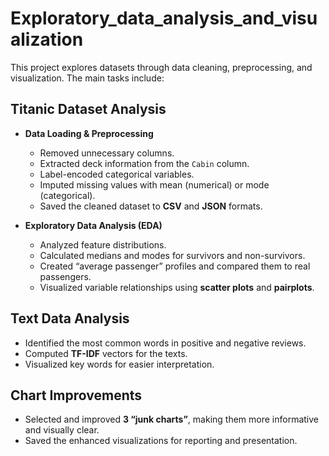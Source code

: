 # Exploratory_data_analysis_and_visualization

This project explores datasets through data cleaning, preprocessing, and visualization. The main tasks include:

## Titanic Dataset Analysis
- **Data Loading & Preprocessing**  
  - Removed unnecessary columns.  
  - Extracted deck information from the `Cabin` column.  
  - Label-encoded categorical variables.  
  - Imputed missing values with mean (numerical) or mode (categorical).  
  - Saved the cleaned dataset to **CSV** and **JSON** formats.

- **Exploratory Data Analysis (EDA)**  
  - Analyzed feature distributions.  
  - Calculated medians and modes for survivors and non-survivors.  
  - Created “average passenger” profiles and compared them to real passengers.  
  - Visualized variable relationships using **scatter plots** and **pairplots**.

## Text Data Analysis
- Identified the most common words in positive and negative reviews.  
- Computed **TF-IDF** vectors for the texts.  
- Visualized key words for easier interpretation.

## Chart Improvements
- Selected and improved **3 “junk charts”**, making them more informative and visually clear.  
- Saved the enhanced visualizations for reporting and presentation.

